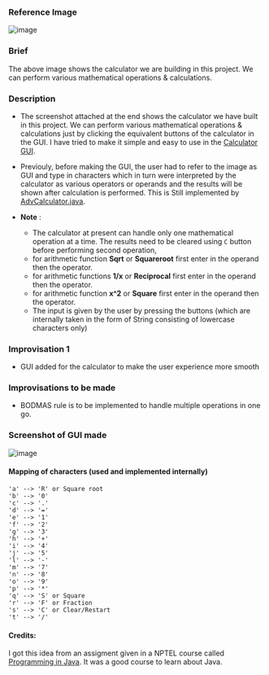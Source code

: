 ### Reference Image
![image](https://user-images.githubusercontent.com/54449603/197407828-44e264da-0b7c-4eff-89d0-927e8d027fec.png)

### Brief
The above image shows the calculator we are building in this project. We can perform various mathematical operations & calculations.

### Description
 - The screenshot attached at the end shows the calculator we have built in this project. We can perform various mathematical operations & calculations just by clicking the equivalent  buttons of the calculator in the GUI. I have tried to make it simple and easy to use in the [Calculator GUI](https://github.com/shounakbasu/Python-Games-and-Projects/blob/main/Advanced%20Calculator%20Java/calculator.java).

 - Previouly, before making the GUI, the user had to refer to the image as GUI and type in characters which in turn were interpreted by the calculator as various operators or operands and the results will be shown after calculation is performed. This is Still implemented by [AdvCalculator.java](https://github.com/shounakbasu/Python-Games-and-Projects/blob/main/Advanced%20Calculator%20Java/AdvCalculator.java).

- **Note** : 
    - The calculator at present can handle only one mathematical operation at a time. The results need to be cleared using `C` button before performing second operation,
    - for arithmetic function **Sqrt** or **Squareroot** first enter in the operand then the operator.
    - for arithmetic functions **1/x** or **Reciprocal** first enter in the operand then the operator.
    - for arithmetic function **x^2** or **Square** first enter in the operand then the operator.
    - The input is given by the user by pressing the buttons (which are internally taken in the form of String consisting of lowercase characters only)

 ### Improvisation 1
  - GUI added for the calculator to make the user experience more smooth

 ### Improvisations **to be** made
  - BODMAS rule is to be implemented to handle multiple operations in one go.
  
### Screenshot of GUI made
![image](https://user-images.githubusercontent.com/54449603/198872178-cfac9aed-882a-486d-a447-295e7d36f6dd.png)

#### Mapping of characters (used and implemented internally)
  ```
'a' --> 'R' or Square root
'b' --> '0'
'c' --> '.'
'd' --> '='
'e' --> '1'
'f' --> '2'
'g' --> '3'
'h' --> '+'
'i' --> '4'
'j' --> '5'
'l' --> '-'
'm' --> '7'
'n' --> '8'
'o' --> '9'
'p' --> '*'
'q' --> 'S' or Square
'r' --> 'F' or Fraction
's' --> 'C' or Clear/Restart
't' --> '/'
  ```

#### Credits:
I got this idea from an assigment given in a NPTEL course called [Programming in Java](https://onlinecourses.nptel.ac.in/noc20_cs08/course). It was a good course to learn about Java.

